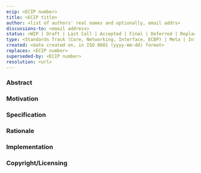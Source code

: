 ```yaml
---
ecip: <ECIP number>
title: <ECIP title>
author: <list of authors' real names and optionally, email addrs>
discussions-to: <email address>
status: <WIP | Draft | Last Call | Accepted | Final | Deferred | Replaced | Rejected | Withdrawn | Active>
type: <Standards Track (Core, Networking, Interface, ECBP) | Meta | Informational>
created: <date created on, in ISO 8601 (yyyy-mm-dd) format>
replaces: <ECIP number>
superseded-by: <ECIP number>
resolution: <url>
---
```


### Abstract

### Motivation

### Specification

### Rationale

### Implementation

### Copyright/Licensing

